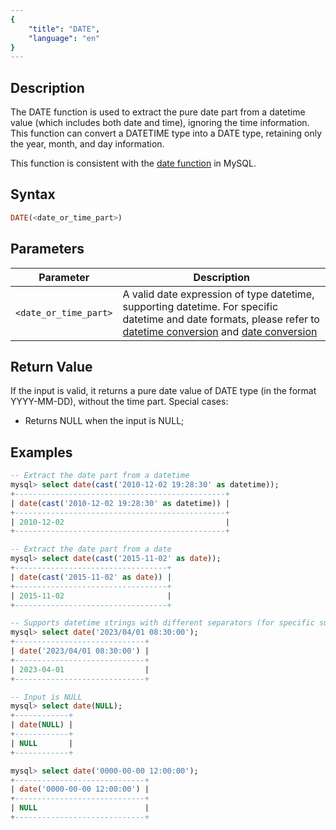 ```yaml
---
{
    "title": "DATE",
    "language": "en"
}
---
```

## Description

The DATE function is used to extract the pure date part from a datetime value (which includes both date and time), ignoring the time information. This function can convert a DATETIME type into a DATE type, retaining only the year, month, and day information.

This function is consistent with the [date function](https://dev.mysql.com/doc/refman/8.4/en/date-and-time-functions.html#function_date) in MySQL.

## Syntax

```sql
DATE(<date_or_time_part>)
```

## Parameters

| Parameter | Description |
| -- | -- |
| `<date_or_time_part>` | A valid date expression of type datetime, supporting datetime. For specific datetime and date formats, please refer to [datetime conversion](../../../../../docs/sql-manual/basic-element/sql-data-types/conversion/datetime-conversion) and [date conversion](../../../../../docs/sql-manual/basic-element/sql-data-types/conversion/date-conversion) |

## Return Value

If the input is valid, it returns a pure date value of DATE type (in the format YYYY-MM-DD), without the time part.
Special cases:
- Returns NULL when the input is NULL;

## Examples

```sql
-- Extract the date part from a datetime
mysql> select date(cast('2010-12-02 19:28:30' as datetime));
+-----------------------------------------------+
| date(cast('2010-12-02 19:28:30' as datetime)) |
+-----------------------------------------------+
| 2010-12-02                                    |
+-----------------------------------------------+

-- Extract the date part from a date
mysql> select date(cast('2015-11-02' as date));
+----------------------------------+
| date(cast('2015-11-02' as date)) |
+----------------------------------+
| 2015-11-02                       |
+----------------------------------+

-- Supports datetime strings with different separators (for specific supported date formats, please refer to the date type documentation)
mysql> select date('2023/04/01 08:30:00');
+-----------------------------+
| date('2023/04/01 08:30:00') |
+-----------------------------+
| 2023-04-01                  |
+-----------------------------+

-- Input is NULL
mysql> select date(NULL);
+------------+
| date(NULL) |
+------------+
| NULL       |
+------------+

mysql> select date('0000-00-00 12:00:00');
+-----------------------------+
| date('0000-00-00 12:00:00') |
+-----------------------------+
| NULL                        |
+-----------------------------+
```